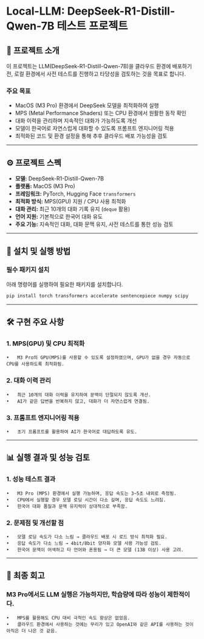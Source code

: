 # Local-LLM: DeepSeek-R1-Distill-Qwen-7B 테스트 프로젝트

## 📌 프로젝트 소개
이 프로젝트는 LLM(DeepSeek-R1-Distill-Qwen-7B)을 클라우드 환경에 배포하기 전, 로컬 환경에서 사전 테스트를 진행하고 타당성을 검토하는 것을 목표로 합니다.

### 주요 목표
- MacOS (M3 Pro) 환경에서 DeepSeek 모델을 최적화하여 실행
- MPS (Metal Performance Shaders) 또는 CPU 환경에서 원활한 동작 확인
- 대화 이력을 관리하며 지속적인 대화가 가능하도록 개선
- 모델이 한국어로 자연스럽게 대화할 수 있도록 프롬프트 엔지니어링 적용
- 최적화된 코드 및 환경 설정을 통해 추후 클라우드 배포 가능성을 검토

---

## ⚙️ 프로젝트 스펙
- **모델:** DeepSeek-R1-Distill-Qwen-7B
- **플랫폼:** MacOS (M3 Pro)
- **프레임워크:** PyTorch, Hugging Face `transformers`
- **최적화 방식:** MPS(GPU) 지원 / CPU 사용 최적화
- **대화 관리:** 최근 10개의 대화 기록 유지 (`deque` 활용)
- **언어 지원:** 기본적으로 한국어 대화 유도
- **주요 기능:** 지속적인 대화, 대화 문맥 유지, 사전 테스트를 통한 성능 검토

---

## 🚀 설치 및 실행 방법

### 필수 패키지 설치
아래 명령어를 실행하여 필요한 패키지를 설치합니다.

```bash
pip install torch transformers accelerate sentencepiece numpy scipy
```

---

## 🛠️ 구현 주요 사항

### 1. MPS(GPU) 및 CPU 최적화
	•	M3 Pro의 GPU(MPS)를 사용할 수 있도록 설정하였으며, GPU가 없을 경우 자동으로 CPU를 사용하도록 최적화됨.

### 2. 대화 이력 관리
	•	최근 10개의 대화 이력을 유지하여 문맥이 단절되지 않도록 개선.
	•	AI가 같은 답변을 반복하지 않고, 대화가 더 자연스럽게 연결됨.

### 3. 프롬프트 엔지니어링 적용
	•	초기 프롬프트를 활용하여 AI가 한국어로 대답하도록 유도.

---

## 📊 실행 결과 및 성능 검토

### 1. 성능 테스트 결과
	•	M3 Pro (MPS) 환경에서 실행 가능하며, 응답 속도는 3~5초 내외로 측정됨.
	•	CPU에서 실행할 경우 모델 로딩 시간이 다소 길며, 응답 속도도 느려짐.
	•	한국어 대화 품질과 문맥 유지력이 상대적으로 부족함.

### 2. 문제점 및 개선할 점
	•	모델 로딩 속도가 다소 느림 → 클라우드 배포 시 로드 방식 최적화 필요.
	•	응답 속도가 다소 느림 → 4bit/8bit 양자화 모델 사용 가능성 검토.
	•	한국어 문맥이 어색하고 타 언어와 혼용됨 → 더 큰 모델 (13B 이상) 사용 고려.

---

## 📌 최종 회고

### M3 Pro에서도 LLM 실행은 가능하지만, 학습량에 따라 성능이 제한적이다.
	•	MPS를 활용해도 CPU 대비 극적인 속도 향상은 없었음.
	•	클라우드 환경에서 사용하는 것에는 무리가 있고 OpenAI와 같은 API를 사용하는 것이 아직은 더 나은 것 같음.